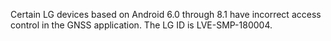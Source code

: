 Certain LG devices based on Android 6.0 through 8.1 have incorrect access control in the GNSS application. The LG ID is LVE-SMP-180004.